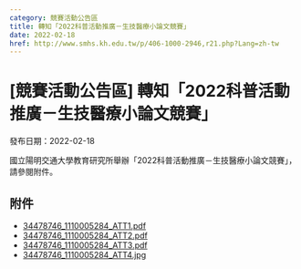 ```yaml
---
category: 競賽活動公告區
title: 轉知「2022科普活動推廣－生技醫療小論文競賽」
date: 2022-02-18
href: http://www.smhs.kh.edu.tw/p/406-1000-2946,r21.php?Lang=zh-tw
---
```


# [競賽活動公告區] 轉知「2022科普活動推廣－生技醫療小論文競賽」

發布日期：2022-02-18

<div><div></div><div>國立陽明交通大學教育研究所舉辦「2022科普活動推廣－生技醫療小論文競賽」，請參閱附件。</div></div>

## 附件

- [34478746_1110005284_ATT1.pdf](https://www.smhs.kh.edu.tw/var/file/0/1000/attach/36/pta_2667_7266361_73791.pdf)
- [34478746_1110005284_ATT2.pdf](https://www.smhs.kh.edu.tw/var/file/0/1000/attach/36/pta_2668_4284034_73792.pdf)
- [34478746_1110005284_ATT3.pdf](https://www.smhs.kh.edu.tw/var/file/0/1000/attach/36/pta_2669_7093988_73794.pdf)
- [34478746_1110005284_ATT4.jpg](https://www.smhs.kh.edu.tw/var/file/0/1000/attach/36/pta_2670_7262265_73795.jpg)
